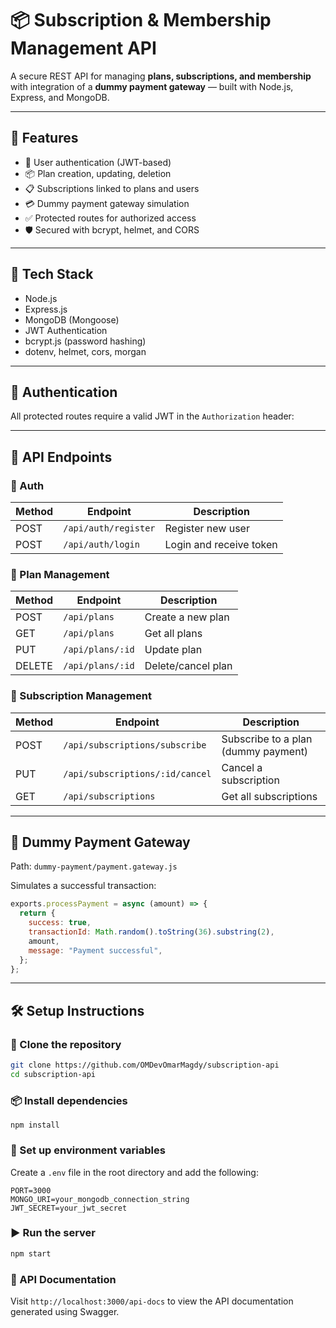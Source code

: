 # 📦 Subscription & Membership Management API

A secure REST API for managing **plans, subscriptions, and membership** with integration of a **dummy payment gateway** — built with Node.js, Express, and MongoDB.

---

## 🚀 Features

- 🔐 User authentication (JWT-based)
- 📦 Plan creation, updating, deletion
- 📋 Subscriptions linked to plans and users
- 💳 Dummy payment gateway simulation
- ✅ Protected routes for authorized access
- 🛡️ Secured with bcrypt, helmet, and CORS

---

## 📁 Tech Stack

- Node.js
- Express.js
- MongoDB (Mongoose)
- JWT Authentication
- bcrypt.js (password hashing)
- dotenv, helmet, cors, morgan

---

## 🔐 Authentication

All protected routes require a valid JWT in the `Authorization` header:

---

## 🧪 API Endpoints

### 🔹 Auth

| Method | Endpoint             | Description             |
| ------ | -------------------- | ----------------------- |
| POST   | `/api/auth/register` | Register new user       |
| POST   | `/api/auth/login`    | Login and receive token |

### 🔹 Plan Management

| Method | Endpoint         | Description        |
| ------ | ---------------- | ------------------ |
| POST   | `/api/plans`     | Create a new plan  |
| GET    | `/api/plans`     | Get all plans      |
| PUT    | `/api/plans/:id` | Update plan        |
| DELETE | `/api/plans/:id` | Delete/cancel plan |

### 🔹 Subscription Management

| Method | Endpoint                        | Description                         |
| ------ | ------------------------------- | ----------------------------------- |
| POST   | `/api/subscriptions/subscribe`  | Subscribe to a plan (dummy payment) |
| PUT    | `/api/subscriptions/:id/cancel` | Cancel a subscription               |
| GET    | `/api/subscriptions`            | Get all subscriptions               |

---

## 🧾 Dummy Payment Gateway

Path: `dummy-payment/payment.gateway.js`

Simulates a successful transaction:

```js
exports.processPayment = async (amount) => {
  return {
    success: true,
    transactionId: Math.random().toString(36).substring(2),
    amount,
    message: "Payment successful",
  };
};
```

---

## 🛠️ Setup Instructions

### 🔽 Clone the repository

```bash
git clone https://github.com/OMDevOmarMagdy/subscription-api
cd subscription-api
```

### 📦 Install dependencies

```
npm install
```

### 🌱 Set up environment variables

Create a `.env` file in the root directory and add the following:

```
PORT=3000
MONGO_URI=your_mongodb_connection_string
JWT_SECRET=your_jwt_secret
```

### ▶️ Run the server

```bash
npm start
```

### 📜 API Documentation

Visit `http://localhost:3000/api-docs` to view the API documentation generated using Swagger.
